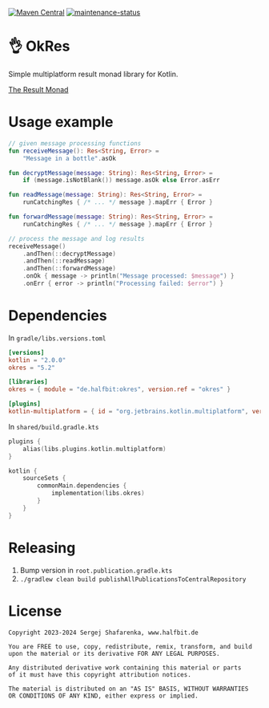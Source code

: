 [![Maven Central](http://img.shields.io/maven-central/v/de.halfbit/okres.svg)](https://central.sonatype.com/artifact/de.halfbit/okres)
[![maintenance-status](https://img.shields.io/badge/maintenance-experimental-blue.svg)](https://gist.github.com/taiki-e/ad73eaea17e2e0372efb76ef6b38f17b)

# 👌 OkRes

Simple multiplatform result monad library for Kotlin.

[The Result Monad](https://adambennett.dev/2020/05/the-result-monad/)

# Usage example

```kotlin
// given message processing functions
fun receiveMessage(): Res<String, Error> =
    "Message in a bottle".asOk

fun decryptMessage(message: String): Res<String, Error> =
    if (message.isNotBlank()) message.asOk else Error.asErr

fun readMessage(message: String): Res<String, Error> =
    runCatchingRes { /* ... */ message }.mapErr { Error }

fun forwardMessage(message: String): Res<String, Error> =
    runCatchingRes { /* ... */ message }.mapErr { Error }

// process the message and log results
receiveMessage()
    .andThen(::decryptMessage)
    .andThen(::readMessage)
    .andThen(::forwardMessage)
    .onOk { message -> println("Message processed: $message") }
    .onErr { error -> println("Processing failed: $error") }
```

# Dependencies

In `gradle/libs.versions.toml`

```toml
[versions]
kotlin = "2.0.0"
okres = "5.2"

[libraries]
okres = { module = "de.halfbit:okres", version.ref = "okres" }

[plugins]
kotlin-multiplatform = { id = "org.jetbrains.kotlin.multiplatform", version.ref = "kotlin" }
```

In `shared/build.gradle.kts`

```kotlin
plugins {
    alias(libs.plugins.kotlin.multiplatform)
}

kotlin {
    sourceSets {
        commonMain.dependencies {
            implementation(libs.okres)
        }
    }
}
```

# Releasing

1. Bump version in `root.publication.gradle.kts`
2. `./gradlew clean build publishAllPublicationsToCentralRepository`

# License

```
Copyright 2023-2024 Sergej Shafarenka, www.halfbit.de

You are FREE to use, copy, redistribute, remix, transform, and build 
upon the material or its derivative FOR ANY LEGAL PURPOSES.

Any distributed derivative work containing this material or parts 
of it must have this copyright attribution notices.

The material is distributed on an "AS IS" BASIS, WITHOUT WARRANTIES 
OR CONDITIONS OF ANY KIND, either express or implied.
```

